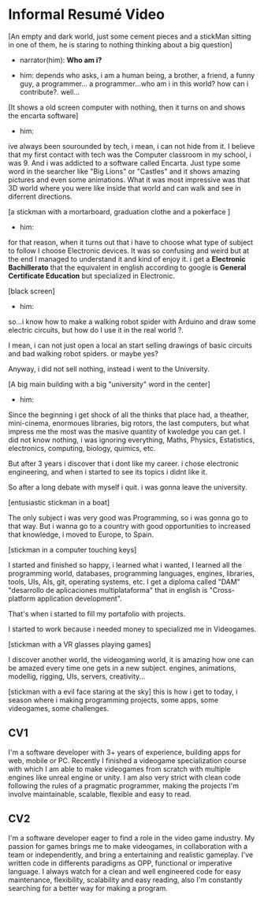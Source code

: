 # Informal Resumé Video
[An empty and dark world, just some cement pieces and a stickMan sitting in one of them, he is staring to nothing thinking about a big question]

- narrator(him): **Who am i?**

- him: depends who asks, i am a human being, a brother, a friend, a funny guy, a programmer...
a programmer...who am i in this world? how can i contribute?. well...

[It shows a old screen computer with nothing, then it turns on and shows the encarta software]
- him:

 ive always been sourounded by tech, i mean, i can not hide from it.
I believe that my first contact with tech was the Computer classroom in my school, i was 9. And i was addicted to a software called Encarta. Just type some word in the searcher like "Big Lions" or "Castles" and it shows amazing pictures and even some animations. What it was most impressive was that 3D world where you were like inside that world and can walk and see in diferrent directions.

[a stickman with  a mortarboard, graduation clothe and a pokerface ]

- him:

for that reason, when it turns out that i have to choose what type of subject to follow I choose Electronic devices. It was so confusing and weird but at the end I managed to understand it and kind of enjoy it.
i get a  **Electronic Bachillerato** that the equivalent in english according to google is **General Certificate Education** but specialized in Electronic. 

[black screen]

- him:

so...i know how to make a walking robot spider with Arduino and draw some electric circuits, but how do I use it in the real world ?.

I mean, i can not just open a local an start selling drawings of basic circuits and bad walking robot spiders. or maybe yes?

Anyway, i did not sell nothing, instead i went to the University. 

[A big main building with a big "university" word in the center]

- him:

Since the beginning i get shock of all the thinks that place had, a theather, mini-cinema, enormoues libraries, big rotors, the last computers, but what impress me the most was the masive quantity of kwoledge you can get. I did not know nothing, i was ignoring everything, Maths, Physics, Estatistics, electronics, computing, biology, quimics, etc. 

But after 3 years i discover that i dont like my career. i chose electronic engineering, and when i started to see its topics i didnt like it. 

So after a long debate with myself i quit. i was gonna leave the university.

[entusiastic stickman in a boat]

The only subject i was very good was Programming, so i was gonna go to that way. But i wanna go to a country with good opportunities to increased that knowledge, i moved to Europe, to Spain.

[stickman in a computer touching keys]

I started and finished so happy, i learned what i wanted, I learned all the programming world, databases, programming languages, engines, libraries, tools, UIs, AIs, git, operating systems, etc. 
I get a diploma called "DAM" "desarrollo de aplicaciones multiplataforma" that in english is "Cross-platform application development".

That's when i started to fill my portafolio with projects.

I started to work because i needed money to specialized me in Videogames.

[stickman with a VR glasses playing games]

I discover another world, the videogaming world, it is amazing how one can be amazed every time one gets in a new subject.
engines, animations, modellig, rigging, UIs, servers, creativity...

[stickman with a evil face staring at the sky]
this is how i get to today, i season where i making programming projects, some apps, some videogames, some challenges. 

## CV1
I'm a software developer with 3+ years of experience, building apps for web, mobile or PC. Recently I finished a videogame specialization course with which I am able to make videogames from scratch with multiple engines like unreal engine or unity.
I am also very strict with clean code following the rules of a pragmatic programmer, making the projects I'm involve maintainable, scalable, flexible and easy to read.

## CV2
I'm a software developer eager to find a role in the video game industry. My passion for games brings me to make videogames, in collaboration with a team  or independently, and bring a entertaining and realistic gameplay. I've written code in differents paradigms as OPP, functional or imperative language. I always watch for a clean and well engineered code  for easy maintenance, flexibility, scalability and easy reading, also I'm constantly searching for a better way for making a program.